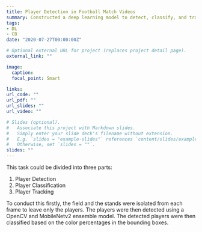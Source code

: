 ```yaml
---
title: Player Detection in Football Match Videos
summary: Constructed a deep learning model to detect, classify, and track players in a football match video 
tags:
- DL
- CB
date: "2020-07-27T00:00:00Z"

# Optional external URL for project (replaces project detail page).
external_link: ""

image:
  caption: 
  focal_point: Smart

links:
url_code: ""
url_pdf: ""
url_slides: ""
url_video: ""

# Slides (optional).
#   Associate this project with Markdown slides.
#   Simply enter your slide deck's filename without extension.
#   E.g. `slides = "example-slides"` references `content/slides/example-slides.md`.
#   Otherwise, set `slides = ""`.
slides: ""
---
```


This task could be divided into three parts:

1. Player Detection
2. Player Classification
3. Player Tracking

To conduct this firstly, the field and the stands were isolated from each frame to leave only the players. The players were then detected using a OpenCV and MobileNetv2 ensemble model. The detected players were then classified based on the color percentages in the bounding boxes. 